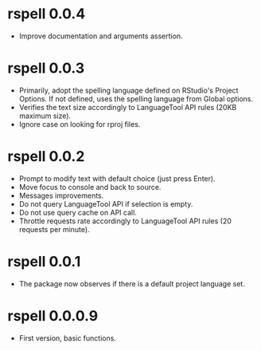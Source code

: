 # rspell 0.0.4

* Improve documentation and arguments assertion.

# rspell 0.0.3

* Primarily, adopt the spelling language defined on RStudio's Project Options. If not defined, uses the spelling language from Global options.
* Verifies the text size accordingly to LanguageTool API rules (20KB maximum size).
* Ignore case on looking for rproj files.

# rspell 0.0.2

* Prompt to modify text with default choice (just press Enter).
* Move focus to console and back to source.
* Messages improvements.
* Do not query LanguageTool API if selection is empty.
* Do not use query cache on API call.
* Throttle requests rate accordingly to LanguageTool API rules (20 requests per minute).

# rspell 0.0.1

* The package now observes if there is a default project language set.

# rspell 0.0.0.9

* First version, basic functions.
